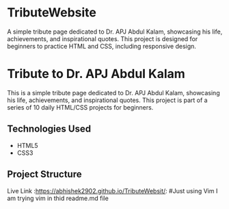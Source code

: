 # TributeWebsite
A simple tribute page dedicated to Dr. APJ Abdul Kalam, showcasing his life, achievements, and inspirational quotes. This project is designed for beginners to practice HTML and CSS, including responsive design.

# Tribute to Dr. APJ Abdul Kalam

This is a simple tribute page dedicated to Dr. APJ Abdul Kalam, showcasing his life, achievements, and inspirational quotes. This project is part of a series of 10 daily HTML/CSS projects for beginners.

## Technologies Used
- HTML5
- CSS3

## Project Structure
Live Link :https://abhishek2902.github.io/TributeWebsit/:
#Just using Vim
I am trying vim in thid readme.md file

